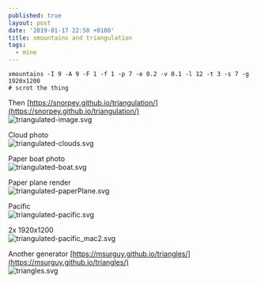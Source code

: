 ```yaml
---
published: true
layout: post
date: '2019-01-17 22:50 +0100'
title: xmountains and triangulation
tags:
  - mine
---
```

    xmountains -I 9 -A 9 -F 1 -f 1 -p 7 -e 0.2 -v 0.1 -l 12 -t 3 -s 7 -g 1920x1200
    # scrot the thing

Then [https://snorpey.github.io/triangulation/](https://snorpey.github.io/triangulation/)  
![triangulated-image.svg]({{site.baseurl}}/media/triangulated-image.svg)

Cloud photo  
![triangulated-clouds.svg]({{site.baseurl}}/media/triangulated-clouds.svg)

Paper boat photo  
![triangulated-boat.svg]({{site.baseurl}}/media/triangulated-boat.svg)

Paper plane render  
![triangulated-paperPlane.svg]({{site.baseurl}}/media/triangulated-paperPlane.svg)

Pacific  
![triangulated-pacific.svg]({{site.baseurl}}/media/triangulated-pacific.svg)

2x 1920x1200  
![triangulated-pacific_mac2.svg]({{site.baseurl}}/media/triangulated-pacific_mac2.svg)

Another generator [https://msurguy.github.io/triangles/](https://msurguy.github.io/triangles/)  
![triangles.svg]({{site.baseurl}}/media/triangles.svg)
